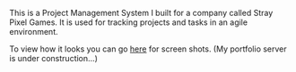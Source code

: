 This is a Project Management System I built for a company called Stray Pixel Games.  It is used for tracking projects and tasks in an agile environment.  

To view how it looks you can go [here](http://www.straypixelgames.com/admin/secretpage.php) for screen shots. (My portfolio server is under construction...)
